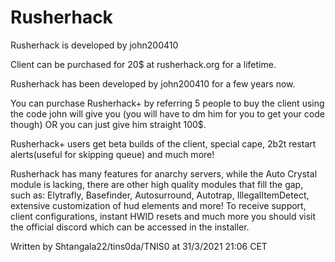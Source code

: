 # Rusherhack

Rusherhack is developed by john200410

Client can be purchased for 20$ at rusherhack.org for a lifetime.

Rusherhack has been developed by john200410 for a few years now.

You can purchase Rusherhack+ by referring 5 people to buy the client using the code john will give you \(you will have to dm him for you to get your code though\) OR you can just give him straight 100$.

Rusherhack+ users get beta builds of the client, special cape, 2b2t restart alerts\(useful for skipping queue\) and much more!

Rusherhack has many features for anarchy servers, while the Auto Crystal module is lacking, there are other high quality modules that fill the gap, such as: Elytrafly, Basefinder, Autosurround, Autotrap, IllegalItemDetect, extensive customization of hud elements and more! To receive support, client configurations, instant HWID resets and much more you should visit the official discord which can be accessed in the installer.

Written by Shtangala22/tins0da/TNIS0 at 31/3/2021 21:06 CET

